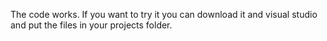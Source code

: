 The code works. If you want to try it you can download it and visual studio and put the files in your projects folder.
